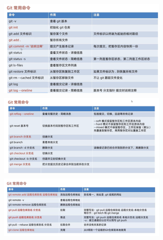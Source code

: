 ![image-20241029210931859](14.Git常用命令.assets/image-20241029210931859.png)



![image-20241029211333607](14.Git常用命令.assets/image-20241029211333607.png)



![image-20241029233852200](14.Git常用命令.assets/image-20241029233852200.png)